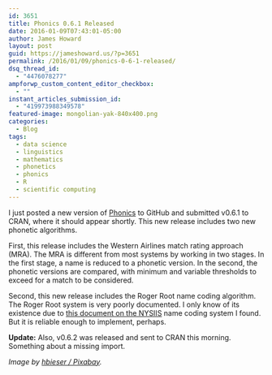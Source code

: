 ```yaml
---
id: 3651
title: Phonics 0.6.1 Released
date: 2016-01-09T07:43:01-05:00
author: James Howard
layout: post
guid: https://jameshoward.us/?p=3651
permalink: /2016/01/09/phonics-0-6-1-released/
dsq_thread_id:
  - "4476078277"
ampforwp_custom_content_editor_checkbox:
  - ""
instant_articles_submission_id:
  - "419973988349578"
featured-image: mongolian-yak-840x400.png
categories:
  - Blog
tags:
  - data science
  - linguistics
  - mathematics
  - phonetics
  - phonics
  - R
  - scientific computing
---
```

I just posted a new version of [Phonics](/software/phonics) to GitHub and submitted v0.6.1 to CRAN, where it should appear shortly.  This new release includes two new phonetic algorithms.

First, this release includes the Western Airlines match rating approach (MRA).  The MRA is different from most systems by working in two stages.  In the first stage, a name is reduced to a phonetic version.  In the second, the phonetic versions are compared, with minimum and variable thresholds to exceed for a match to be considered.

Second, this new release includes the Roger Root name coding algorithm.  The Roger Root system is very poorly documented.  I only know of its existence due to [this document on the NYSIIS](http://naldc.nal.usda.gov/download/27833/PDF) name coding system I found.  But it is reliable enough to implement, perhaps.

**Update:** Also, v0.6.2 was released and sent to CRAN this morning.  Something about a missing import.

_Image by [hbieser / Pixabay](https://pixabay.com/en/mongolia-yak-wild-animal-739809/)._

